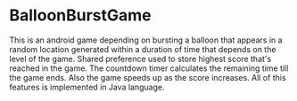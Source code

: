 # BalloonBurstGame
This is an android game depending on bursting a balloon that appears in a random location
generated within a duration of time that depends on the level of the game. Shared preference 
used to store highest score that's reached in the game. The countdown timer calculates 
the remaining time till the game ends. Also the game speeds up as the score increases. All
of this features is implemented in Java language.

